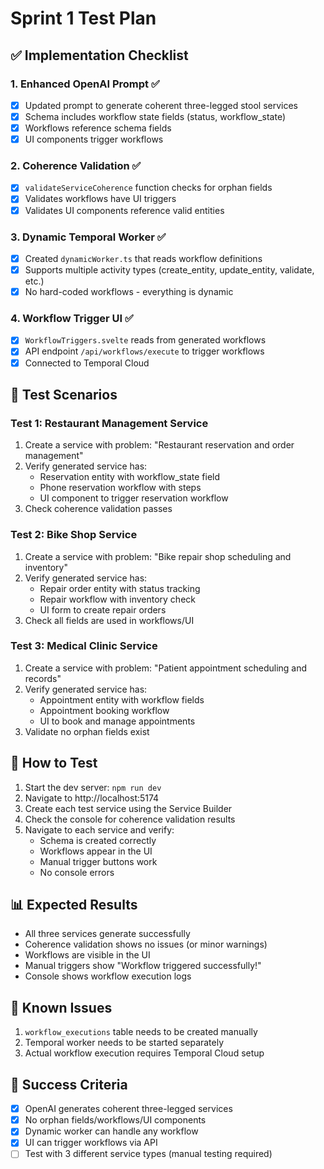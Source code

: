 # Sprint 1 Test Plan

## ✅ Implementation Checklist

### 1. Enhanced OpenAI Prompt ✅
- [x] Updated prompt to generate coherent three-legged stool services
- [x] Schema includes workflow state fields (status, workflow_state)
- [x] Workflows reference schema fields
- [x] UI components trigger workflows

### 2. Coherence Validation ✅
- [x] `validateServiceCoherence` function checks for orphan fields
- [x] Validates workflows have UI triggers
- [x] Validates UI components reference valid entities

### 3. Dynamic Temporal Worker ✅
- [x] Created `dynamicWorker.ts` that reads workflow definitions
- [x] Supports multiple activity types (create_entity, update_entity, validate, etc.)
- [x] No hard-coded workflows - everything is dynamic

### 4. Workflow Trigger UI ✅
- [x] `WorkflowTriggers.svelte` reads from generated workflows
- [x] API endpoint `/api/workflows/execute` to trigger workflows
- [x] Connected to Temporal Cloud

## 🧪 Test Scenarios

### Test 1: Restaurant Management Service
1. Create a service with problem: "Restaurant reservation and order management"
2. Verify generated service has:
   - Reservation entity with workflow_state field
   - Phone reservation workflow with steps
   - UI component to trigger reservation workflow
3. Check coherence validation passes

### Test 2: Bike Shop Service  
1. Create a service with problem: "Bike repair shop scheduling and inventory"
2. Verify generated service has:
   - Repair order entity with status tracking
   - Repair workflow with inventory check
   - UI form to create repair orders
3. Check all fields are used in workflows/UI

### Test 3: Medical Clinic Service
1. Create a service with problem: "Patient appointment scheduling and records"
2. Verify generated service has:
   - Appointment entity with workflow fields
   - Appointment booking workflow
   - UI to book and manage appointments
3. Validate no orphan fields exist

## 🚀 How to Test

1. Start the dev server: `npm run dev`
2. Navigate to http://localhost:5174
3. Create each test service using the Service Builder
4. Check the console for coherence validation results
5. Navigate to each service and verify:
   - Schema is created correctly
   - Workflows appear in the UI
   - Manual trigger buttons work
   - No console errors

## 📊 Expected Results

- All three services generate successfully
- Coherence validation shows no issues (or minor warnings)
- Workflows are visible in the UI
- Manual triggers show "Workflow triggered successfully!"
- Console shows workflow execution logs

## 🐛 Known Issues

1. `workflow_executions` table needs to be created manually
2. Temporal worker needs to be started separately
3. Actual workflow execution requires Temporal Cloud setup

## 🎯 Success Criteria

- [x] OpenAI generates coherent three-legged services
- [x] No orphan fields/workflows/UI components
- [x] Dynamic worker can handle any workflow
- [x] UI can trigger workflows via API
- [ ] Test with 3 different service types (manual testing required) 